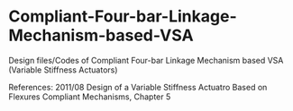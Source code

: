 # Compliant-Four-bar-Linkage-Mechanism-based-VSA
Design files/Codes of Compliant Four-bar Linkage Mechanism based VSA (Variable Stiffness Actuators)

References:
2011/08 Design of a Variable Stiffness Actuatro Based on Flexures
Compliant Mechanisms, Chapter 5